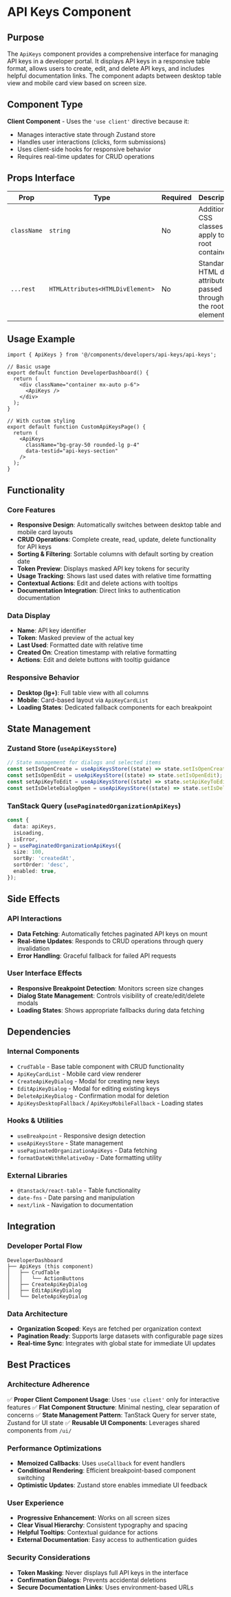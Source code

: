 # API Keys Component

## Purpose

The `ApiKeys` component provides a comprehensive interface for managing API keys in a developer portal. It displays API keys in a responsive table format, allows users to create, edit, and delete API keys, and includes helpful documentation links. The component adapts between desktop table view and mobile card view based on screen size.

## Component Type

**Client Component** - Uses the `'use client'` directive because it:
- Manages interactive state through Zustand store
- Handles user interactions (clicks, form submissions)
- Uses client-side hooks for responsive behavior
- Requires real-time updates for CRUD operations

## Props Interface

| Prop | Type | Required | Description |
|------|------|----------|-------------|
| `className` | `string` | No | Additional CSS classes to apply to the root container |
| `...rest` | `HTMLAttributes<HTMLDivElement>` | No | Standard HTML div attributes passed through to the root element |

## Usage Example

```tsx
import { ApiKeys } from '@/components/developers/api-keys/api-keys';

// Basic usage
export default function DeveloperDashboard() {
  return (
    <div className="container mx-auto p-6">
      <ApiKeys />
    </div>
  );
}

// With custom styling
export default function CustomApiKeysPage() {
  return (
    <ApiKeys 
      className="bg-gray-50 rounded-lg p-4" 
      data-testid="api-keys-section"
    />
  );
}
```

## Functionality

### Core Features
- **Responsive Design**: Automatically switches between desktop table and mobile card layouts
- **CRUD Operations**: Complete create, read, update, delete functionality for API keys
- **Sorting & Filtering**: Sortable columns with default sorting by creation date
- **Token Preview**: Displays masked API key tokens for security
- **Usage Tracking**: Shows last used dates with relative time formatting
- **Contextual Actions**: Edit and delete actions with tooltips
- **Documentation Integration**: Direct links to authentication documentation

### Data Display
- **Name**: API key identifier
- **Token**: Masked preview of the actual key
- **Last Used**: Formatted date with relative time
- **Created On**: Creation timestamp with relative formatting
- **Actions**: Edit and delete buttons with tooltip guidance

### Responsive Behavior
- **Desktop (lg+)**: Full table view with all columns
- **Mobile**: Card-based layout via `ApiKeyCardList`
- **Loading States**: Dedicated fallback components for each breakpoint

## State Management

### Zustand Store (`useApiKeysStore`)
```typescript
// State management for dialogs and selected items
const setIsOpenCreate = useApiKeysStore((state) => state.setIsOpenCreate);
const setIsOpenEdit = useApiKeysStore((state) => state.setIsOpenEdit);
const setApiKeyToEdit = useApiKeysStore((state) => state.setApiKeyToEdit);
const setIsDeleteDialogOpen = useApiKeysStore((state) => state.setIsDeleteDialogOpen);
```

### TanStack Query (`usePaginatedOrganizationApiKeys`)
```typescript
const {
  data: apiKeys,
  isLoading,
  isError,
} = usePaginatedOrganizationApiKeys({
  size: 100,
  sortBy: 'createdAt',
  sortOrder: 'desc',
  enabled: true,
});
```

## Side Effects

### API Interactions
- **Data Fetching**: Automatically fetches paginated API keys on mount
- **Real-time Updates**: Responds to CRUD operations through query invalidation
- **Error Handling**: Graceful fallback for failed API requests

### User Interface Effects
- **Responsive Breakpoint Detection**: Monitors screen size changes
- **Dialog State Management**: Controls visibility of create/edit/delete modals
- **Loading States**: Shows appropriate fallbacks during data fetching

## Dependencies

### Internal Components
- `CrudTable` - Base table component with CRUD functionality
- `ApiKeyCardList` - Mobile card view renderer
- `CreateApiKeyDialog` - Modal for creating new keys
- `EditApiKeyDialog` - Modal for editing existing keys
- `DeleteApiKeyDialog` - Confirmation modal for deletion
- `ApiKeysDesktopFallback` / `ApiKeysMobileFallback` - Loading states

### Hooks & Utilities
- `useBreakpoint` - Responsive design detection
- `useApiKeysStore` - State management
- `usePaginatedOrganizationApiKeys` - Data fetching
- `formatDateWithRelativeDay` - Date formatting utility

### External Libraries
- `@tanstack/react-table` - Table functionality
- `date-fns` - Date parsing and manipulation
- `next/link` - Navigation to documentation

## Integration

### Developer Portal Flow
```
DeveloperDashboard
├── ApiKeys (this component)
│   ├── CrudTable
│   │   └── ActionButtons
│   ├── CreateApiKeyDialog
│   ├── EditApiKeyDialog
│   └── DeleteApiKeyDialog
```

### Data Architecture
- **Organization Scoped**: Keys are fetched per organization context
- **Pagination Ready**: Supports large datasets with configurable page sizes
- **Real-time Sync**: Integrates with global state for immediate UI updates

## Best Practices

### Architecture Adherence
✅ **Proper Client Component Usage**: Uses `'use client'` only for interactive features
✅ **Flat Component Structure**: Minimal nesting, clear separation of concerns
✅ **State Management Pattern**: TanStack Query for server state, Zustand for UI state
✅ **Reusable UI Components**: Leverages shared components from `/ui/`

### Performance Optimizations
- **Memoized Callbacks**: Uses `useCallback` for event handlers
- **Conditional Rendering**: Efficient breakpoint-based component switching
- **Optimistic Updates**: Zustand store enables immediate UI feedback

### User Experience
- **Progressive Enhancement**: Works on all screen sizes
- **Clear Visual Hierarchy**: Consistent typography and spacing
- **Helpful Tooltips**: Contextual guidance for actions
- **External Documentation**: Easy access to authentication guides

### Security Considerations
- **Token Masking**: Never displays full API keys in the interface
- **Confirmation Dialogs**: Prevents accidental deletions
- **Secure Documentation Links**: Uses environment-based URLs